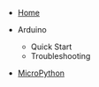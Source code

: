 <!-- docs/arduino/_sidebar.md -->

* [Home](/)

* Arduino

  * Quick Start
  * Troubleshooting

* [MicroPython](/micropython/)
